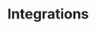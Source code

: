 ---
title: 'Integrations'
breadcrumb_title: "Integrations"
layout: 'block'
meta_title: 'Plugin integration - MultiSafepay Documentation Center'
meta_description: "In the MultiSafepay Documentation Center all relevant information regarding our Plugins and API. As well as Support pages for Payment Method, Tools and General Questions. You can also find the contact details of our Support Team and Integration Team."
---